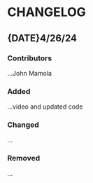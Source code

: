 # CHANGELOG

## {DATE}4/26/24
### Contributors
...John Mamola

### Added
...video and updated code

### Changed
...

### Removed
...

